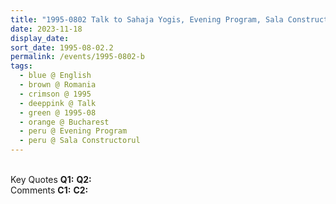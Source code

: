 ```yaml
---
title: "1995-0802 Talk to Sahaja Yogis, Evening Program, Sala Constructorul, Strada Fizicienilor 50, Bucharest, Romania"
date: 2023-11-18
display_date: 
sort_date: 1995-08-02.2
permalink: /events/1995-0802-b
tags:
  - blue @ English
  - brown @ Romania
  - crimson @ 1995
  - deeppink @ Talk
  - green @ 1995-08
  - orange @ Bucharest
  - peru @ Evening Program
  - peru @ Sala Constructorul
---
```


<br>

<wave-list>
  <list-title color="DarkSeaGreen" width="55">Key Quotes</list-title>
  <list-item color="BlanchedAlmond" width="280"><b>Q1:</b> <i></i></list-item>
  <list-item color="Lavender" width="280"><b>Q2:</b> <i></i></list-item>
</wave-list>

<br>

<wave-list>
  <list-title color="DarkSeaGreen" width="55">Comments</list-title>
  <list-item color="BlanchedAlmond" width="280"><b>C1:</b> <i></i></list-item>
  <list-item color="Lavender" width="280"><b>C2:</b> <i></i></list-item>
</wave-list>